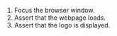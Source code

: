 1. Focus the browser window.
2. Assert that the webpage loads.
3. Assert that the logo is displayed.